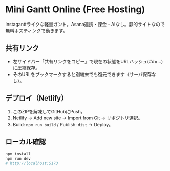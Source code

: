 # Mini Gantt Online (Free Hosting)

Instaganttライクな軽量ガント。Asana連携・課金・AIなし。静的サイトなので無料ホスティングで動きます。

## 共有リンク
- 左サイドバー「共有リンクをコピー」で現在の状態をURLハッシュ(#d=...)に圧縮保存。
- そのURLをブックマークすると別端末でも復元できます（サーバ保存なし）。

## デプロイ（Netlify）
1. このZIPを解凍してGitHubにPush。
2. Netlify → Add new site → Import from Git → リポジトリ選択。
3. Build: `npm run build` / Publish: `dist` → Deploy。

## ローカル確認
```bash
npm install
npm run dev
# http://localhost:5173
```
